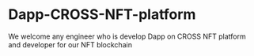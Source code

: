 # Dapp-CROSS-NFT-platform
We welcome any engineer who is develop Dapp on CROSS NFT platform and developer for our NFT blockchain
